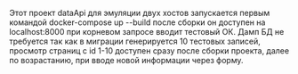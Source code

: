 Этот проект  dataApi  для эмуляции двух хостов запускается первым командой 
docker-compose up --build после сборки он доступен на localhost:8000 при корневом запросе вводит тестовый ОК.
Дамп БД не требуется так как в миграции генерируется 10 тестовых записей, просмотр страниц с id 1-10 доступен сразу после сборки проекта, далее по возрастанию, при вводе новой информации через форму.